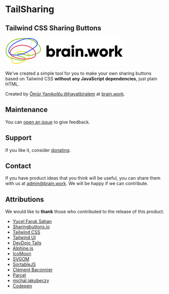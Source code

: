 # TailSharing

## Tailwind CSS Sharing Buttons

[![brain.work logo](src/brain.work-logo.svg)](https://brain.work)

We've created a simple tool for you to make your own sharing buttons based on Tailwind CSS **without any JavaScript dependencies**, just plain HTML.

Created by [Ömür Yanıkoğlu @hayatbiralem](https://twitter.com/hayatbiralem) at [brain.work](https://brain.work/).

## Maintenance

You can [open an issue](https://github.com/hayatbiralem/tailsharing/issues) to give feedback.

## Support

If you like it, consider [donating](https://www.patreon.com/hayatbiralem).

## Contact

If you have product ideas that you think will be useful, you can share them with us at [admin@brain.work](mailto:admin@brain.work). We will be happy if we can contribute.

## Attributions

We would like to **thank** those who contributed to the release of this product.

- [Yucel Faruk Sahan](https://twitter.com/yucelfaruksahan)
- [Sharingbuttons.io](https://sharingbuttons.io/)
- [Tailwind CSS](https://tailwindcss.com/)
- [Tailwind UI](https://tailwindui.com/)
- [DevDojo Tails](https://devdojo.com/tails)
- [Alphine.js](https://alpinejs.dev/)
- [IcoMoon](https://icomoon.io/)
- [SVGOM](https://jakearchibald.github.io/svgomg/)
- [SortableJS](https://github.com/SortableJS/Sortable)
- [Clément Baconnier](https://stackoverflow.com/a/67176013/1227926)
- [Parcel](https://parceljs.org/)
- [michal.jakubeczy](https://stackoverflow.com/a/60338028/1227926)
- [Codepen](https://blog.codepen.io/documentation/prefill/)